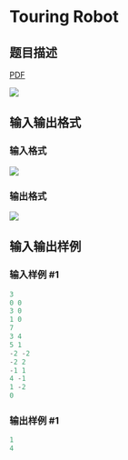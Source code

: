 # Touring Robot

## 题目描述

[problemUrl]: https://uva.onlinejudge.org/index.php?option=com_onlinejudge&Itemid=8&category=27&page=show_problem&problem=2504

[PDF](https://uva.onlinejudge.org/external/115/p11509.pdf)

![](https://cdn.luogu.com.cn/upload/vjudge_pic/UVA11509/5308c1826eedff29ea3b5a3a800023e77c6e195d.png)

## 输入输出格式

### 输入格式

![](https://cdn.luogu.com.cn/upload/vjudge_pic/UVA11509/f40266e04a1a84b2015882e337f275dee240465e.png)

### 输出格式

![](https://cdn.luogu.com.cn/upload/vjudge_pic/UVA11509/0d12989242d6251389d3439b1ead3f868a3d541b.png)

## 输入输出样例

### 输入样例 #1

```cpp
3
0 0
3 0
1 0
7
3 4
5 1
-2 -2
-2 2
-1 1
4 -1
1 -2
0
```


### 输出样例 #1

```cpp
1
4
```


